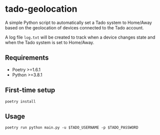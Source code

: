 # tado-geolocation

A simple Python script to automatically set a Tado system to Home/Away based on the geolocation of devices connected to the Tado account.

A log file `log.txt` will be created to track when a device changes state and when the Tado system is set to Home/Away.

## Requirements
- Poetry >=1.6.1
- Python >=3.8.1

## First-time setup
`poetry install`

## Usage
`poetry run python main.py -u $TADO_USERNAME -p $TADO_PASSWORD`
